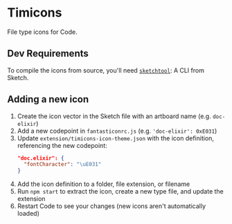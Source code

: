 # Timicons

File type icons for Code.

## Dev Requirements

To compile the icons from source, you'll need [`sketchtool`](https://developer.sketch.com/cli/): A CLI from Sketch.

## Adding a new icon

1. Create the icon vector in the Sketch file with an artboard name (e.g. `doc-elixir`)
1. Add a new codepoint in `fantasticonrc.js` (e.g. `'doc-elixir': 0xE031`)
1. Update `extension/timicons-icon-theme.json` with the icon definition, referencing the new codepoint:
   ```json
   "doc.elixir": {
     "fontCharacter": "\uE031"
   }
   ```
1. Add the icon definition to a folder, file extension, or filename
1. Run `npm start` to extract the icon, create a new type file, and update the extension
1. Restart Code to see your changes (new icons aren't automatically loaded)

